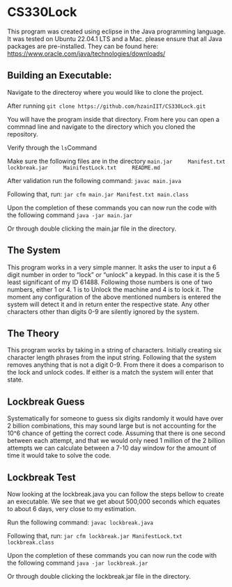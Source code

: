 # CS330Lock

This program was created using eclipse in the Java programming language. It was tested on Ubuntu 22.04.1 LTS and a Mac. please ensure that all Java packages are pre-installed. They can be found here: https://www.oracle.com/java/technologies/downloads/

## Building an Executable: 
Navigate to the directeroy where you would like to clone the project.

After running 
`git clone https://github.com/hzainIIT/CS330Lock.git`

You will have the program inside that directory.
From here you can open a commnad line and navigate to the directory which you cloned the repository. 

Verify through the `ls`Command 

Make sure the following files are in the directory
`main.jar     Manifest.txt      lockbreak.jar     MainifestLock.txt     README.md`

After validation run the following command:
`javac main.java`

Following that, run:
`jar cfm main.jar Manifest.txt main.class`

Upon the completion of these commands you can now run the code with the following command
`java -jar main.jar`

Or through double clicking the main.jar file in the directory.

## The System
This program works in a very simple manner. It asks the user to input a 6 digit number in order to “lock” or “unlock” a keypad. In this case it is the 5 least significant of my ID 61488.
Following those numbers is one of two numbers, either 1 or 4. 1 is to Unlock the machine and 4 is to lock it. 
The moment any configuration of the above mentioned numbers is entered the system will detect it and in return enter the respective state. Any other characters other than digits 0-9 are silently ignored by the system.

## The Theory
This program works by taking in a string of characters. Initially creating six character length phrases from the input string. Following that the system removes anything that is not a digit 0-9. From there it does a comparison to the lock and unlock codes. If either is a match the system will enter that state. 

## Lockbreak Guess
Systematically for someone to guess six digits randomly it would have over 2 billion combinations, this may sound large but is not accounting for the 10^6 chance of getting the correct code. Assuming that there is one second between each attempt, and that we would only need 1 million of the 2 billion attempts we can calculate between a 7-10 day window for the amount of time it would take to solve the code. 

## Lockbreak Test
Now looking at the lockbreak.java you can follow the steps bellow to create an executable. We see that we get about 500,000 seconds which equates to about 6 days, very close to my estimation. 

Run the following command:
`javac lockbreak.java`

Following that, run:
`jar cfm lockbreak.jar ManifestLock.txt lockbreak.class`

Upon the completion of these commands you can now run the code with the following command
`java -jar lockbreak.jar`

Or through double clicking the lockbreak.jar file in the directory.

